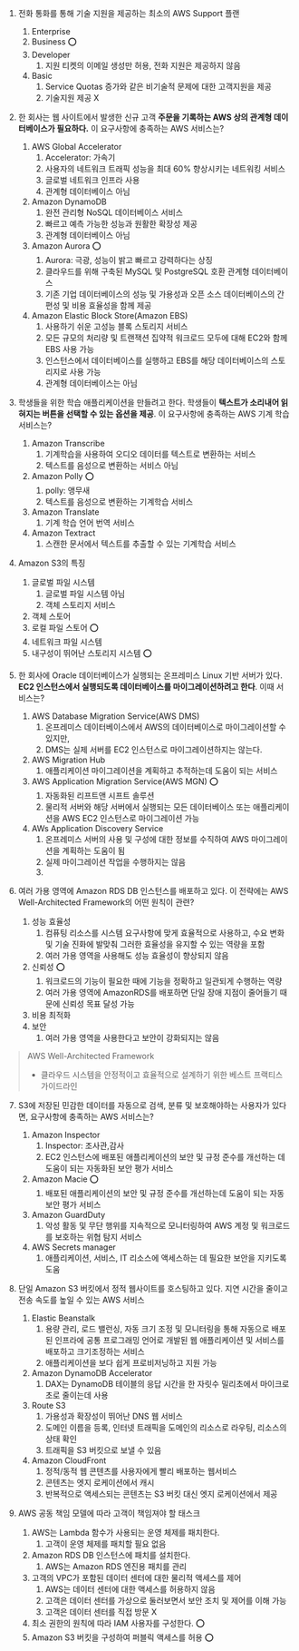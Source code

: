 

1. 전화 통화를 통해 기술 지원을 제공하는 최소의 AWS Support 플랜
	1. Enterprise
	2. Business ⭕️
	3. Developer
		1. 지원 티켓의 이메일 생성만 허용, 전화 지원은 제공하지 않음
	4. Basic
		1. Service Quotas 증가와 같은 비기술적 문제에 대한 고객지원을 제공
		2. 기술지원 제공 X



2. 한 회사는 웹 사이트에서 발생한 신규 고객 **주문을 기록하는 AWS 상의 관계형 데이터베이스가 필요하다.** 이 요구사항에 충족하는 AWS 서비스는?
	1. AWS Global Accelerator
		1. Accelerator: 가속기
		2. 사용자의 네트워크 트래픽 성능을 최대 60% 향상시키는 네트워킹 서비스
		3. 글로벌 네트워크 인프라 사용
		4. 관계형 데이터베이스 아님
	2. Amazon DynamoDB
		1. 완전 관리형 NoSQL 데이터베이스 서비스
		2. 빠르고 예측 가능한 성능과 원활한 확장성 제공
		3. 관계형 데이터베이스 아님
	3. Amazon Aurora ⭕️ 
		1. Aurora: 극광, 성능이 밝고 빠르고 강력하다는 상징
		2. 클라우드를 위해 구축된 MySQL 및 PostgreSQL 호환 관계형 데이터베이스
		3. 기존 기업 데이터베이스의 성능 및 가용성과 오픈 소스 데이터베이스의 간편성 및 비용 효율성을 함께 제공
	4. Amazon Elastic Block Store(Amazon EBS)
		1. 사용하기 쉬운 고성능 블록 스토리지 서비스
		2. 모든 규모의 처리량 및 트랜잭션 집약적 워크로드 모두에 대해 EC2와 함께 EBS 사용 가능
		3. 인스턴스에서 데이터베이스를 실행하고 EBS를 해당 데이터베이스의 스토리지로 사용 가능
		4. 관계형 데이터베이스는 아님


3. 학생들을 위한 학습 애플리케이션을 만들려고 한다. 학생들이 **텍스트가 소리내어 읽혀지는 버튼을 선택할 수 있는 옵션을 제공**. 이 요구사항에 충족하는 AWS 기계 학습 서비스는?
	1. Amazon Transcribe
		1. 기계학습을 사용하여 오디오 데이터를 텍스트로 변환하는 서비스
		2. 텍스트를 음성으로 변환하는 서비스 아님
	2. Amazon Polly ⭕️ 
		1. polly: 앵무새
		2. 텍스트를 음성으로 변환하는 기계학습 서비스
	3. Amazon Translate
		1. 기계 학습 언어 번역 서비스
	4. Amazon Textract
		1. 스캔한 문서에서 텍스트를 추출할 수 있는 기계학습 서비스


4. Amazon S3의 특징
	1. 글로벌 파일 시스템
		1. 글로벌 파일 시스템 아님
		2. 객체 스토리지 서비스
	2. 객체 스토어
	3. 로컬 파일 스토어 ⭕️ 
	4. 네트워크 파일 시스템
	5. 내구성이 뛰어난 스토리지 시스템 ⭕️ 


5. 한 회사에 Oracle 데이터베이스가 실행되는 온프레미스 Linux 기반 서버가 있다. **EC2 인스턴스에서 실행되도록 데이터베이스를 마이그레이션하려고 한다**. 이때 서비스는?
	1. AWS Database Migration Service(AWS DMS)
		1. 온프레미스 데이터베이스에서 AWS의 데이터베이스로 마이그레이션할 수 있지만,
		2. DMS는 실제 서버를 EC2 인스턴스로 마이그레이션하지는 않는다.
	2. AWS Migration Hub
		1. 애플리케이션 마이그레이션을 계획하고 추적하는데 도움이 되는 서비스
	3. AWS Application Migration Service(AWS MGN) ⭕️ 
		1. 자동화된 리프트앤 시프트 솔루션
		2. 물리적 서버와 해당 서버에서 실행되는 모든 데이터베이스 또는 애플리케이션을 AWS EC2 인스턴스로 마이그레이션 가능
	4. AWs Application Discovery Service
		1. 온프레미스 서버의 사용 및 구성에 대한 정보를 수직하여 AWS 마이그레이션을 계획하는 도움이 됨
		2. 실제 마이그레이션 작업을 수행하지는 않음
		3. 


6. 여러 가용 영역에 Amazon RDS DB 인스턴스를 배포하고 있다. 이 전략에는 AWS Well-Architected Framework의 어떤 원칙이 관련?

	1. 성능 효율성
		1. 컴퓨팅 리소스를 시스템 요구사항에 맞게 효율적으로 사용하고, 수요 변화 및 기술 진화에 발맞춰 그러한 효율성을 유지할 수 있는 역량을 포함
		2. 여러 가용 영역을 사용해도 성능 효율성이 향상되지 않음
	2. 신뢰성 ⭕️ 
		1. 워크로드의 기능이 필요한 때에 기능을 정확하고 일관되게 수행하는 역량
		2. 여러 가용 영역에 AmazonRDS를 배포하면 단일 장애 지점이 줄어들기 때문에 신뢰성 목표 달성 가능
	3. 비용 최적화
	4. 보안
		1. 여러 가용 영역을 사용한다고 보안이 강화되지는 않음

>  AWS Well-Architected Framework
>  - 클라우드 시스템을 안정적이고 효율적으로 설계하기 위한 베스트 프랙티스 가이드라인


7. S3에 저장된 민감한 데이터를 자동으로 검색, 분류 및 보호해야하는 사용자가 있다면, 요구사항에 충족하는 AWS 서비스는?
	1. Amazon Inspector
		1. Inspector: 조사관,감사
		2. EC2 인스턴스에 배포된 애플리케이션의 보안 및 규정 준수를 개선하는 데 도움이 되는 자동화된 보안 평가 서비스
	2. Amazon Macie ⭕️ 
		1. 배포된 애플리케이션의 보안 및 규정 준수를 개선하는데 도움이 되는 자동 보안 평가 서비스
	3. Amazon GuardDuty
		1. 악성 활동 및 무단 행위를 지속적으로 모니터링하여 AWS 계정 및 워크로드를 보호하는 위협 탐지 서비스
	4. AWS Secrets manager
		1. 애플리케이션, 서비스, IT 리소스에 액세스하는 데 필요한 보안을 지키도록 도움


8. 단일 Amazon S3 버킷에서 정적 웹사이트를 호스팅하고 있다. 지연 시간을 줄이고 전송 속도를 높일 수 있는 AWS 서비스
	1. Elastic Beanstalk
		1. 용량 관리, 로드 밸런싱, 자동 크기 조정 및 모니터링을 통해 자동으로 배포된 인프라에 공통 프로그래밍 언어로 개발된 웹 애플리케이션 및 서비스를 배포하고 크기조정하는 서비스
		2. 애플리케이션을 보다 쉽게 프로비저닝하고 지원 가능
	2. Amazon DynamoDB Accelerator
		1. DAX는 DynamoDB 테이블의 응답 시간을 한 자릿수 밀리초에서 마이크로 초로 줄이는데 사용
	3. Route S3
		1. 가용성과 확장성이 뛰어난 DNS 웹 서비스
		2. 도메인 이름을 등록, 인터넷 트래픽을 도메인의 리소스로 라우팅, 리소스의 상태 확인
		3. 트래픽을 S3 버킷으로 보낼 수 있음
	4. Amazon CloudFront
		1. 정적/동적 웹 콘텐츠를 사용자에게 빨리 배포하는 웹서비스
		2. 콘텐츠는 엣지 로케이션에서 캐시
		3. 반복적으로 액세스되는 콘텐츠는 S3 버킷 대신 엣지 로케이션에서 제공



9. AWS 공동 책임 모델에 따라 고객이 책임져야 할 태스크
	1. AWS는 Lambda 함수가 사용되는 운영 체제를 패치한다.
		1. 고객이 운영 체제를 패치할 필요 없음
	2. Amazon RDS DB 인스턴스에 패치를 설치한다.
		1. AWS는 Amazon RDS 엔진용 패치를 관리
	3. 고객의 VPC가 포함된 데이터 센터에 대한 물리적 액세스를 제어
		1. AWS는 데이터 센터에 대한 액세스를 허용하지 않음
		2. 고객은 데이터 센터를 가상으로 둘러보면서 보안 조치 및 제어를 이해 가능
		3. 고객은 데이터 센터를 직접 방문 X
	4. 최소 권한의 원칙에 따라 IAM 사용자를 구성한다. ⭕️ 
	5. Amazon S3 버킷을 구성하여 퍼블릭 액세스를 허용 ⭕️ 